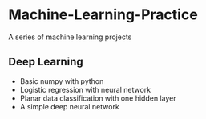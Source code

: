 # Machine-Learning-Practice
A series of machine learning projects

## Deep Learning
* Basic numpy with python
* Logistic regression with neural network
* Planar data classification with one hidden layer
* A simple deep neural network
